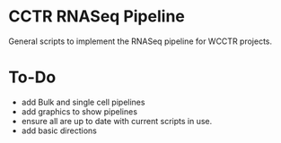 # CCTR RNASeq Pipeline
General scripts to implement the RNASeq pipeline for WCCTR projects.

# To-Do

 - add Bulk and single cell pipelines
 - add graphics to show pipelines
 - ensure all are up to date with current scripts in use.
 - add basic directions
